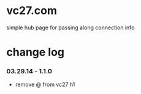 vc27.com
========

simple hub page for passing along connection info

change log
========

### 03.29.14 - 1.1.0
- remove @ from vc27 h1
